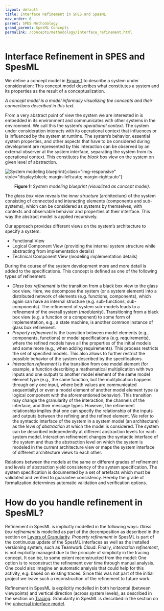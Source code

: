 ```yaml
---
layout: default
title: Interface Refinement in SPES and SpesML
nav_order: 6
parent: SPES Methodology
grand_parent: SpesML Concepts
permalink: /concepts/methodology/interface_refinement.html
---
```


# Interface Refinement in SPES and SpesML
We define a concept model in [Figure 1](#figure1) to describe a system under consideration: This concept model describes what constitutes a system and its properties as the result of a conceptualization. 

*A concept model is a model informally visualizing the concepts and their connections described in this text.*

From a very abstract point of view the system we are interested in is embedded in its environment and communicates with other systems in the environment. We call this the system’s *operational context*. The system under consideration interacts with its operational context that influences or is influenced by the system at runtime. The system’s behavior, essential system properties, and other aspects that have to be considered during development are represented by this interaction can be observed by an external observer at the system interface, separating the system from its operational context. This constitutes the *black box* view on the system on given level of abstraction.

<a name="figure1"></a>
![System modeling blueprint](/images/interface_refinement/context_and_interfaces.png){:class="img-responsive" style="display:block; margin-left:auto; margin-right:auto"}
<div align="center"><b>Figure 1: </b><em>System modeling blueprint (visualized as concept model).</em>
</div>

The *glass box* view reveals the *inner structure* (architecture) of the system consisting of connected and interacting elements (components and sub-systems), which can be considered as systems by themselves, with contexts and observable behavior and properties at their interface. This way the abstract model is applied recursively.

Our approach provides different views on the system’s architecture to specify a system:
- Functional View 
- Logical Component View (providing the internal system structure while abstracting from implementation details)
- Technical Component View (modeling implementation details)

During the course of the system development more and more detail is added to the specifications. This concept is defined as one of the following types of refinement:
- *Glass box refinement* is the transition from a black box view to the glass box view. Here, we decompose the system (or a system element) into a distributed network of elements (e.g. functions, components), which again can have an internal structure (e.g. sub-functions, sub-components). The refinement of system sub-models leads to a refinement of the overall system (*modularity*). Transitioning from a black box view (e.g. a function or a component) to some form of implementation, e.g., a state machine, is another common instance of glass box refinement.
- *Property refinement* is the transition between model elements (e.g., components, functions) or model specifications (e.g. requirements), where the refined models have all the properties of the initial models and some more (e.g., when adding requirements). This process restricts the set of specified models. This also allows to further restrict the possible behavior of the system described by the specifications.
- *Interaction refinement* is the transition from one model element (for example, a function describing a mathematical multiplication with two inputs and one output) to another model element of the same model element type (e.g., the same function, but the mulitplication happens through only one input, where both values are communicated sequentially) or even a model element of another model element type (a logical component with the aforementioned behavior). This transition may change the granularity of the interaction, the channels of the interface, and their message types. However, the refinement relationship implies that one can specify the relationship of the inputs and outputs between the refining and the refined element. We refer to the syntactic interface of the system in a system model (an architecture) as the *level of abstraction* at which the model is considered. The system can be described independently at different abstraction levels for each system model. Interaction refinement changes the syntactic interface of the system and thus the abstraction level on which the system is modeled in the current architecture view or maps the system interface of different architecture views to each other.

Relations between the models at the same or different grades of refinement and levels of abstraction yield consistency of the system specification. The system specification is documented by a set of artefacts which must be validated and verified to guarantee consistency. Hereby the grade of formalization determines automatic validation and verification options.

# How do you handle refinement in SpesML?
Refinement in SpesML is implicitly modelled in the following ways:
*Glass box refinement* is modelled as part of the decomposition as described in the section on [Layers of Granularity](https://spesml.github.io/concepts/methodology/subsystems_and_granularity.html).
*Property refinement*  in SpesML is part of the continuous update of the SpesML interfaces as well as the installed versioning system, such as Teamwork Cloud. Finally, *interaction refinement*, is not explicitly managed due to the principle of simplicity in the tracing concept. It can be, to some extent reconstructed from the model: One option is to reconstruct the refinement over time through manual analysis. One could also imagine an automatic analysis that could help for this activity, e.g. based on existing traces. Since this was not part of the initial project we leave such a reconstruction of the refinement to future work.

Refinement in SpesML is explicitly modelled in both horizontal (between viewpoints) and vertical direction (across system levels), as described in the section on [Tracing](https://spesml.github.io/concepts/modeling_framework/tracing.html). Granularity in SpesML is described in the section on the [universal interface model](https://spesml.github.io/concepts/modeling_framework/uim.html).
